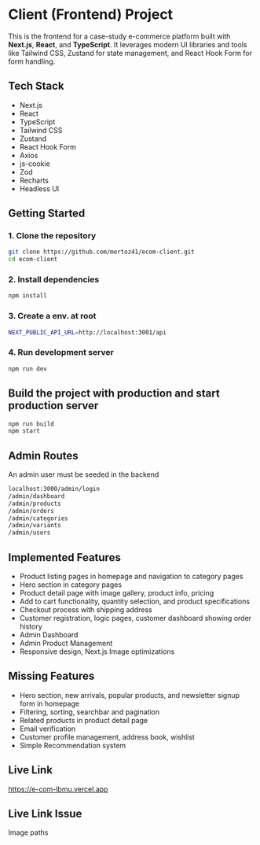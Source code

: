 # Client (Frontend) Project

This is the frontend for a case-study e-commerce platform built with **Next.js**, **React**, and **TypeScript**. It leverages modern UI libraries and tools like Tailwind CSS, Zustand for state management, and React Hook Form for form handling.

## Tech Stack

- Next.js  
- React  
- TypeScript  
- Tailwind CSS  
- Zustand  
- React Hook Form  
- Axios  
- js-cookie  
- Zod  
- Recharts  
- Headless UI  

## Getting Started

### 1. Clone the repository
```bash
git clone https://github.com/mertoz41/ecom-client.git
cd ecom-client
```

### 2. Install dependencies
```bash
npm install
```

### 3. Create a env. at root
```bash
NEXT_PUBLIC_API_URL=http://localhost:3001/api

```

### 4. Run development server
```bash
npm run dev
```

## Build the project with production and start production server
```bash
npm run build
npm start
```

## Admin Routes
An admin user must be seeded in the backend
```bash
localhost:3000/admin/login
/admin/dashboard
/admin/products
/admin/orders
/admin/categories
/admin/variants
/admin/users
```

## Implemented Features
- Product listing pages in homepage and navigation to category pages
- Hero section in category pages
- Product detail page with image gallery, product info, pricing
- Add to cart functionality, quantity selection, and product specifications
- Checkout process with shipping address
- Customer registration, logic pages, customer dashboard showing order history
- Admin Dashboard
- Admin Product Management
- Responsive design, Next.js Image optimizations

## Missing Features
- Hero section, new arrivals, popular products, and newsletter signup form in homepage
- Filtering, sorting, searchbar and pagination
- Related products in product detail page
- Email verification
- Customer profile management, address book, wishlist
- Simple Recommendation system

## Live Link

https://e-com-lbmu.vercel.app

## Live Link Issue
Image paths

